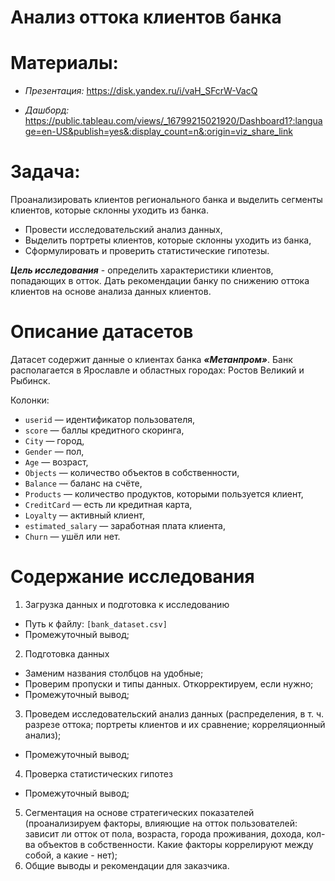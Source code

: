 # Анализ оттока клиентов банка

# Материалы:

* _Презентация:_ https://disk.yandex.ru/i/vaH_SFcrW-VacQ

* _Дашборд:_
https://public.tableau.com/views/_16799215021920/Dashboard1?:language=en-US&publish=yes&:display_count=n&:origin=viz_share_link

# Задача:

Проанализировать клиентов регионального банка и выделить сегменты клиентов, которые склонны уходить из банка.

- Провести исследовательский анализ данных,
- Выделить портреты клиентов, которые склонны уходить из банка,
- Сформулировать и проверить статистические гипотезы.

_**Цель исследования**_ - определить характеристики клиентов, попадающих в отток. Дать рекомендации банку по снижению оттока клиентов на основе анализа данных клиентов.

# Описание датасетов

Датасет содержит данные о клиентах банка _**«Метанпром»**_. Банк располагается в Ярославле и областных городах: Ростов Великий и Рыбинск.

Колонки:

- `userid` — идентификатор пользователя,
- `score` — баллы кредитного скоринга,
- `City` — город,
- `Gender` — пол,
- `Age` — возраст,
- `Objects` — количество объектов в собственности,
- `Balance` — баланс на счёте,
- `Products` — количество продуктов, которыми пользуется клиент,
- `CreditCard` — есть ли кредитная карта,
- `Loyalty` — активный клиент,
- `estimated_salary` — заработная плата клиента,
- `Churn` — ушёл или нет.


# Содержание исследования
1. Загрузка данных и подготовка к исследованию
- Путь к файлу: `[bank_dataset.csv]`
- Промежуточный вывод;
2. Подготовка данных 
- Заменим названия столбцов на удобные;
- Проверим пропуски и типы данных. Откорректируем, если нужно;
- Промежуточный вывод;
3. Проведем исследовательский анализ данных (распределения, в т. ч. разрезе оттока; портреты клиентов и их сравнение; корреляционный анализ);
- Промежуточный вывод;
4. Проверка статистических гипотез
- Промежуточный вывод;
5. Сегментация на основе стратегических показателей (проанализируем факторы, влияющие на отток пользователей: зависит ли отток от пола, возраста, города проживания, дохода, кол-ва объектов в собственности. Какие факторы коррелируют между собой, а какие - нет);
6. Общие выводы и рекомендации для заказчика.
